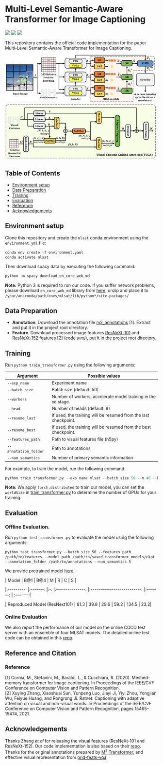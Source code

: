 # Multi-Level Semantic-Aware Transformer for Image Captioning

[![](https://img.shields.io/badge/python-3.7.11-orange.svg)](https://www.python.org/)
[![](https://img.shields.io/apm/l/vim-mode.svg)](https://github.com/zchoi/S2-Transformer/blob/main/LICENSE)
[![](https://img.shields.io/badge/Pytorch-1.7.1-red.svg)](https://pytorch.org/)

This repository contains the official code implementation for the paper Multi-Level Semantic-Aware Transformer for Image Captioning.

<p align="center">
  <img src="mlsat.png" alt="MLSAT" width="850"/>
</p>

## Table of Contents
- [Environment setup](#environment-setup)
- [Data Preparation](#data-preparation)
- [Training](#training)
- [Evaluation](#evaluation)
- [Reference](#reference)
- [Acknowledgements](#acknowledgements)

## Environment setup

Clone this repository and create the `mlsat` conda environment using the `environment.yml` file:
```
conda env create -f environment.yaml
conda activate mlsat
```

Then download spacy data by executing the following command:
```python
python -m spacy download en_core_web_md
```

**Note:** Python 3 is required to run our code. If you suffer network problems, please download ```en_core_web_md``` library from [here](https://drive.google.com/file/d/1jf6ecYDzIomaGt3HgOqO_7rEL6oiTjgN/view?usp=sharing), unzip and place it to ```/your/anaconda/path/envs/mlsat/lib/python*/site-packages/```


## Data Preparation

* **Annotation**. Download the annotation file [m2_annotations](https://drive.google.com/file/d/12EdMHuwLjHZPAMRJNrt3xSE2AMf7Tz8y/view?usp=sharing) [1]. Extract and put it in the project root directory.
* **Feature**. Download processed image features [ResNeXt-101](https://pan.baidu.com/s/1avz9zaQ7c36XfVFK3ZZZ5w) and [ResNeXt-152](https://pan.baidu.com/s/1avz9zaQ7c36XfVFK3ZZZ5w) features [2] (code `9vtB`), put it in the project root directory.
<!-- * **Evaluation**. Download the evaluation tools [here](https://pan.baidu.com/s/1xVZO7t8k4H_l3aEyuA-KXQ). Acess code: jcj6. Extarct and put it in the project root directory. -->

## Training
Run `python train_transformer.py` using the following arguments:

| Argument | Possible values                                                 |
|------|-----------------------------------------------------------------|
| `--exp_name` | Experiment name                                                 |
| `--batch_size` | Batch size (default: 50)                                        |
| `--workers` | Number of workers, accelerate model training in the xe stage.   |
| `--head` | Number of heads (default: 8)                                    |
| `--resume_last` | If used, the training will be resumed from the last checkpoint. |
| `--resume_best` | If used, the training will be resumed from the best checkpoint. |
| `--features_path` | Path to visual features file (h5py)                             |
| `--annotation_folder` | Path to annotations                                             |
| `--num_semantics` | Number of primary semantic information                          |

For example, to train the model, run the following command:
```python
python train_transformer.py --exp_name mlsat --batch_size 50 --m 40 --head 8 --features_path /path/to/features --annotation_folder /path/to/annotations --num_semantics 5
```
**Note:** We apply `torch.distributed` to train our model, you can set the `worldSize` in [train_transformer.py]() to determine the number of GPUs for your training.

## Evaluation
### Offline Evaluation.
Run `python test_transformer.py` to evaluate the model using the following arguments:
```
python test_transformer.py --batch_size 50 --features_path /path/to/features --model_path /path/to/saved_transformer_models/ckpt --annotation_folder /path/to/annotations --num_semantics 5
```

We provide pretrained model [here](https://pan.baidu.com/s/1QwTpOBHxBlchR3NlhG3Djw?pwd=6666).

| Model 	| B@1 	| B@4 	|        M   	| R 	| C 	| S |

|:---------:	|:-------:	|:-:	|:---------------:	|:--------------------------:	|:-------:	| :-------:|

|   Reproduced Model (ResNext101) 	|   81.3   	| 39.8 	| 29.6 	|   59.2  	|  134.5 	|  23.2|



### Online Evaluation
We also report the performance of our model on the online COCO test server with an ensemble of four MLSAT models. The detailed online test code can be obtained in this [repo](https://github.com/zhangxuying1004/RSTNet).

## Reference and Citation
### Reference
[1] Cornia, M., Stefanini, M., Baraldi, L., & Cucchiara, R. (2020). Meshed-memory transformer for image captioning. In Proceedings of the IEEE/CVF Conference on Computer Vision and Pattern Recognition.  
[2] Xuying Zhang, Xiaoshuai Sun, Yunpeng Luo, Jiayi Ji, Yiyi Zhou, Yongjian Wu, Feiyue
Huang, and Rongrong Ji. Rstnet: Captioning with adaptive attention on visual and non-visual words. In Proceedings of the IEEE/CVF Conference on Computer Vision and Pattern Recognition, pages 15465–15474, 2021.

## Acknowledgements
Thanks Zhang _et.al_ for releasing the visual features (ResNeXt-101 and ResNeXt-152). Our code implementation is also based on their [repo](https://github.com/zhangxuying1004/RSTNet).   
Thanks for the original annotations prepared by [M<sup>2</sup> Transformer](https://github.com/aimagelab/meshed-memory-transformer), and effective visual representation from [grid-feats-vqa](https://github.com/facebookresearch/grid-feats-vqa).
